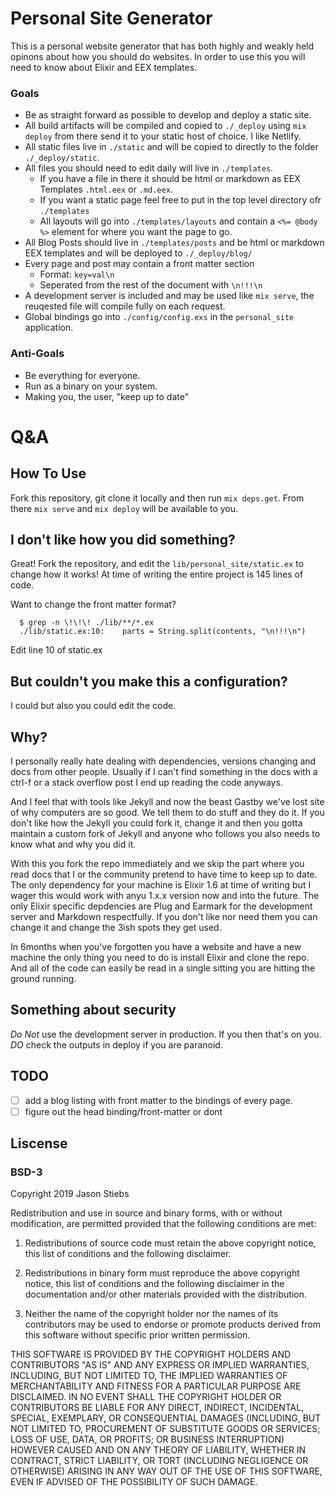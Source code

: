 # Personal Site Generator

This is a personal website generator that has both highly and weakly held opinons about how you should do websites. In order to use this you will need to know about Elixir and EEX templates.

### Goals

- Be as straight forward as possible to develop and deploy a static site.
- All build artifacts will be compiled and copied to `./_deploy` using `mix deploy` from there send it to your static host of choice. I like Netlify.
- All static files live in `./static` and will be copied to directly to the folder `./_deploy/static`.
- All files you should need to edit daily will live in `./templates`.
  - If you have a file in there it should be html or markdown as EEX Templates `.html.eex` or `.md.eex`.
  - If you want a static page feel free to put in the top level directory ofr `./templates`
  - All layouts will go into `./templates/layouts` and contain a  `<%= @body %>` element for where you want the page to go.
- All Blog Posts should live in `./templates/posts` and be html or markdown EEX templates and will be deployed to `./_deploy/blog/`
- Every page and post may contain a front matter section
  - Format: `key=val\n`
  - Seperated from the rest of the document with `\n!!!\n`
- A development server is included and may be used like `mix serve`, the reuqested file will compile fully on each request.
- Global bindings go into `./config/config.exs` in the `personal_site` application.

### Anti-Goals
- Be everything for everyone.
- Run as a binary on your system.
- Making you, the user, "keep up to date"

# Q&A

## How To Use

Fork this repository, git clone it locally and then run `mix deps.get`. From there `mix serve` and `mix deploy` will be available to you.

## I don't like how you did something?

Great! Fork the repository, and edit the `lib/personal_site/static.ex` to change how it works! At time of writing the entire project is 145 lines of code.

Want to change the front matter format?
```
  $ grep -n \!\!\! ./lib/**/*.ex
  ./lib/static.ex:10:    parts = String.split(contents, "\n!!!\n")
```
Edit line 10 of static.ex

## But couldn't you make this a configuration?

I could but also you could edit the code.

## Why?

I personally really hate dealing with dependencies, versions changing and docs from other people. Usually if I can't find something in the docs with a ctrl-f or a stack overflow post I end up reading the code anyways.

And I feel that with tools like Jekyll and now the beast Gastby we've lost site of why computers are so good. We tell them to do stuff and they do it. If you don't like how the Jekyll you could fork it, change it and then you gotta maintain a custom fork of Jekyll and anyone who follows you also needs to know what and why you did it.

With this you fork the repo immediately and we skip the part where you read docs that I or the community pretend to have time to keep up to date. The only dependency for your machine is Elixir 1.6 at time of writing but I wager this would work with anyu 1.x.x version now and into the future. The only Elixir specific depdencies are Plug and Earmark for the development server and Markdown respectfully. If you don't like nor need them you can change it and change the 3ish spots they get used.

In 6months when you've forgotten you have a website and have a new machine the only thing you need to do is install Elixir and clone the repo. And all of the code can easily be read in a single sitting you are hitting the ground running.

## Something about security

*Do Not* use the development server in production. If you then that's on you.
*DO* check the outputs in deploy if you are paranoid.

## TODO
- [ ] add a blog listing with front matter to the bindings of every page.
- [ ] figure out the head binding/front-matter or dont

## Liscense

### BSD-3
Copyright 2019 Jason Stiebs

Redistribution and use in source and binary forms, with or without modification, are permitted provided that the following conditions are met:

1. Redistributions of source code must retain the above copyright notice, this list of conditions and the following disclaimer.

2. Redistributions in binary form must reproduce the above copyright notice, this list of conditions and the following disclaimer in the documentation and/or other materials provided with the distribution.

3. Neither the name of the copyright holder nor the names of its contributors may be used to endorse or promote products derived from this software without specific prior written permission.

THIS SOFTWARE IS PROVIDED BY THE COPYRIGHT HOLDERS AND CONTRIBUTORS "AS IS" AND ANY EXPRESS OR IMPLIED WARRANTIES, INCLUDING, BUT NOT LIMITED TO, THE IMPLIED WARRANTIES OF MERCHANTABILITY AND FITNESS FOR A PARTICULAR PURPOSE ARE DISCLAIMED. IN NO EVENT SHALL THE COPYRIGHT HOLDER OR CONTRIBUTORS BE LIABLE FOR ANY DIRECT, INDIRECT, INCIDENTAL, SPECIAL, EXEMPLARY, OR CONSEQUENTIAL DAMAGES (INCLUDING, BUT NOT LIMITED TO, PROCUREMENT OF SUBSTITUTE GOODS OR SERVICES; LOSS OF USE, DATA, OR PROFITS; OR BUSINESS INTERRUPTION) HOWEVER CAUSED AND ON ANY THEORY OF LIABILITY, WHETHER IN CONTRACT, STRICT LIABILITY, OR TORT (INCLUDING NEGLIGENCE OR OTHERWISE) ARISING IN ANY WAY OUT OF THE USE OF THIS SOFTWARE, EVEN IF ADVISED OF THE POSSIBILITY OF SUCH DAMAGE.
